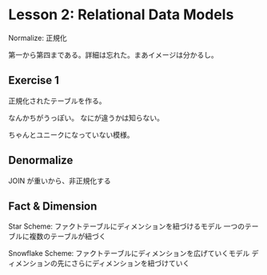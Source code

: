 # Lesson 2: Relational Data Models

Normalize: 正規化

第一から第四まである。詳細は忘れた。まあイメージは分かるし。

## Exercise 1

正規化されたテーブルを作る。

なんかちがうっぽい。
なにが違うかは知らない。

ちゃんとユニークになっていない模様。

## Denormalize

JOIN が重いから、非正規化する

## Fact & Dimension

Star Scheme: ファクトテーブルにディメンションを紐づけるモデル
一つのテーブルに複数のテーブルが紐づく

Snowflake Scheme: ファクトテーブルにディメンションを広げていくモデル
ディメンションの先にさらにディメンションを紐づけていく
